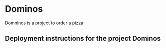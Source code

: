 # Dominos
Domninos is a project to order a pizza

## Deployment instructions for the project Dominos

